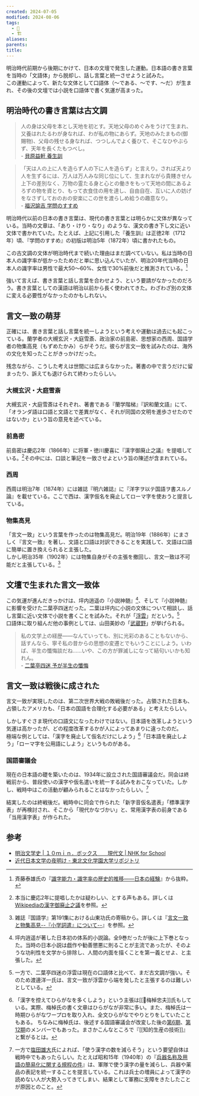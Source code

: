 ```yaml
---
created: 2024-07-05
modified: 2024-08-06
tags:
  - 📝
  - 🏗️
aliases: 
parents: 
title: 
---
```

明治時代前期から後期にかけて、日本の文壇で発生した運動。日本語の書き言葉を当時の「文語体」から脱却し、話し言葉と統一させようと試みた。  
この運動によって、新たな文体として口語体（〜である、〜です、〜だ）が生まれ、その後の文壇では小説を口語体で書く気運が高まった。

## 明治時代の書き言葉は古文調
> 人の身は父母を本とし天地を初とす。天地父母のめぐみをうけて生まれ、又養はれたるわが身なれば、わが私の物にあらず。天地のみたまもの(御賜物)、父母の残せる身なれば、つつしんでよく養ひて、そこなひやぶらず、天年を長くたもつべし。  
> \- [貝原益軒 養生訓](https://www.nakamura-u.ac.jp/institute/media/library/kaibara/text03.html)

> 「天は人の上に人を造らず人の下に人を造らず」と言えり。されば天より人を生ずるには、万人は万人みな同じ位にして、生まれながら貴賤きせん上下の差別なく、万物の霊たる身と心との働きをもって天地の間にあるよろずの物を資とり、もって衣食住の用を達し、自由自在、互いに人の妨げをなさずしておのおの安楽にこの世を渡らしめ給うの趣意なり。  
> \- [福沢諭吉 学問のすすめ](https://www.aozora.gr.jp/cards/000296/files/47061_29420.html)

明治時代以前の日本の書き言葉は、現代の書き言葉とは明らかに文体が異なっている。当時の文章は、「あり・けり・なり」のような、漢文の書き下し文に近い文体で書かれていた。たとえば、上記に引用した『養生訓』は正徳2年（1712年）頃、『学問のすすめ』の初版は明治5年（1872年）頃に書かれたもの。

この古文調の文体が明治時代まで続いた理由はまだ調べていない。私は当時の日本人の識字率が低かったためだと単に思い込んでいたが、明治20年代当時の日本人の識字率は男性で最大50〜60%、女性で30%前後だと推測されている。[^斉藤泰雄から引用]

[^斉藤泰雄から引用]: 斉藤泰雄氏の『[識字能力・識字率の歴史的推移――日本の経験](https://cice.hiroshima-u.ac.jp/wp-content/uploads/2014/02/15-1-04.pdf)』から抜粋。

強いて言えば、書き言葉と話し言葉を合わせよう、という要請がなかったのだろう。書き言葉としての漢語は明治以前から長く使われてきた。わざわざ別の文体に変える必要性がなかったのかもしれない。

## 言文一致の萌芽
正確には、書き言葉と話し言葉を統一しようという考えや運動は過去にも起こっている。蘭学者の大槻玄沢・大庭雪斎、政治家の前島密、思想家の西周、国語学者の物集高見（もずめたかみ）らがそうだ。彼らが言文一致を試みたのは、海外の文化を知ったことがきっかけだった。

残念ながら、こうした考えは世間には広まらなかった。著書の中で言うだけに留まったり、訴えても退けられて終わったらしい。

### 大槻玄沢・大庭雪斎
大槻玄沢・大庭雪斎はそれぞれ、著書である『蘭学階梯』『訳和蘭文語』にて、「オランダ語は口語と文語とで差異がなく、それが同国の文明を進歩させたのではないか」という旨の意見を述べている。

### 前島密
前島密は慶応2年（1866年）に将軍・徳川慶喜に『漢字御廃止之議』を提唱している。[^caution]その中には、口談と筆記を一致させよという旨の陳述が含まれている。

[^caution]: 本当に慶応2年に提唱したかは疑わしい、とする声もある。詳しくは[Wikipediaの漢字御廃止之議](https://ja.wikipedia.org/wiki/%E6%BC%A2%E5%AD%97%E5%BE%A1%E5%BB%83%E6%AD%A2%E4%B9%8B%E8%AD%B0#%E5%AD%98%E5%9C%A8%E3%81%AB%E3%81%A4%E3%81%84%E3%81%A6)を参照。

### 西周
西周は明治7年（1874年）には雑誌『明六雑誌』に『洋字ヲ以テ国語ヲ書スルノ論』を載せている。ここで西は、漢字仮名を廃止してローマ字を使おうと提言している。

### 物集高見
「言文一致」という言葉を作ったのは物集高見だ。明治19年（1886年）にまさしく『言文一致』を著し、文語と口語は対訳できることを実践して、文語は口語に簡単に置き換えられると主張した。  
しかし明治35年（1902年）には物集自身がその主張を撤回し、言文一致は不可能だと主張している。[^santo]

[^santo]: 雑誌『国語学』第191集における山東功氏の寄稿から。詳しくは『[言文一致と物集高見--『小学詞遣』について--](https://bibdb.ninjal.ac.jp/SJL/txtview.php)』を参照。

## 文壇で生まれた言文一致体
この気運が進んだきっかけは、坪内逍遥の『小説神髄』[^小説神髄]、そして『小説神髄』に影響を受けた二葉亭四迷だった。二葉は坪内に小説の文体について相談し、話し言葉に近い文体で小説を書くことを試みた。それが「[浮雲](https://www.aozora.gr.jp/cards/000006/files/1869_33656.html)」だという。[^浮雲]  
口語体に取り組んだ他の事例としては、山田美妙の「[武蔵野](https://www.aozora.gr.jp/cards/000843/files/42349_23567.html)」が挙げられる。

[^小説神髄]: 坪内逍遥が著した日本初の体系的小説論。全9巻だったが後に上下巻となった。当時の日本小説は戯作や勧善懲悪に則ることが主流であったが、そのような功利性を文学から排除し、人間の内面を描くことを第一義とせよ、と主張した。
[^浮雲]: 一方で、二葉亭四迷の浮雲は現在の口語体と比べて、まだ古文調が強い。そのため渡邊洋一氏は、言文一致が浮雲から端を発したと主張するのは難しいとしている。

> 私の文学上の経歴――なんていっても、別に光彩のあることもないから、話すんなら、寧そ私の昔からの思想の変遷とでもいうことにしよう。いわば、半生の懺悔談だね……いや、この方が罪滅しになって結句いいかも知れん。  
>  \- [二葉亭四迷 予が半生の懺悔](https://www.aozora.gr.jp/cards/000006/files/383_22435.html)

## 言文一致は戦後に成された
言文一致が実現したのは、第二次世界大戦の敗戦後だった。占領された日本も、占領したアメリカも、「日本の国語を合理化する必要がある」と考えたらしい。

しかしすぐさま現代の口語文になったわけではない。日本語を改革しようという気運は高かったが、どの程度改革するかが人によってあまりに違ったのだ。  
極端な例としては、「漢字を廃止して仮名だけにしよう」[^kana]「日本語を廃止しよう」「ローマ字を公用語にしよう」というものがある。

[^kana]: 「漢字を控えてひらがなを多くしよう」という主張は[[👤梅棹忠夫]]氏もしている。実際、梅棹氏の書く文章はひらがなが非常に多い。また、梅棹氏は一時期ひらがなワープロを取り入れ、全文ひらがなでやりとりをしていたこともある。
	ちなみに梅棹氏は、後述する国語審議会が改変した後の[第6期](https://www.bunka.go.jp/kokugo_nihongo/sisaku/joho/joho/kakuki/06/iin.html)、[第12期](https://www.bunka.go.jp/kokugo_nihongo/sisaku/joho/joho/kakuki/12/iin.html)のメンバーでもあった。まさかこんなところで『[[知的生産の技術]]』と繋がるとは。

### 国語審議会
現在の日本語の礎を築いたのは、1934年に設立された国語審議会だ。同会は終戦前から、普段使いの漢字や仮名遣いを統一する試みをおこなっていた。しかし、戦時中はこの活動が顧みられることはなかったらしい。[^other_way]

[^other_way]: 一方で[塩田雄大](https://www.nhk.or.jp/bunken/summary/kotoba/kotobax3/pdf/059.pdf)氏によれば、「使う漢字の数を減らそう」という要望自体は戦時中でもあったらしい。たとえば昭和15年（1940年）の『[兵器名称及用語の簡易化に関する規程の件](https://www.jacar.archives.go.jp/das/meta/C01005145300)』は、軍隊で使う漢字の量を減らし、兵器や薬品の表記を統一することを提言している。これは兵士の増員によって漢字の読めない人が大勢入ってきてしまい、結果として軍務に支障をきたしたことが原因とのこと。

結実したのは終戦後だ。戦時中に同会で作られた「新字音仮名遣表」「標準漢字表」が再検討され、そこから「現代かなづかい」と、常用漢字表の前身である「当用漢字表」が作られた。

## 参考
- [明治文学史 | １０ｍｉｎ．ボックス　　現代文 | NHK for School](https://www2.nhk.or.jp/school/watch/outline/?das_id=D0005150058_00000)
- [近代日本文学の夜明け - 東北文化学園大学リポジトリ](https://tbgu.repo.nii.ac.jp/record/1003/files/08.pdf)